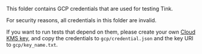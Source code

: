 This folder contains GCP credentials that are used for testing Tink.

For security reasons, all credentials in this folder are invalid.

If you want to run tests that depend on them, please create your own
[Cloud KMS key](https://cloud.google.com/kms/docs/creating-keys), and copy the
credentials to `gcp/credential.json` and the key URI to `gcp/key_name.txt`.
